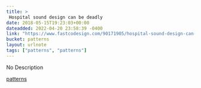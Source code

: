 ```yaml
---
title: > 
 Hospital sound design can be deadly
date: 2018-05-15T19:23:03+00:00
dateadded: 2022-04-20 23:58:39 -0400
link: "https://www.fastcodesign.com/90171905/hospital-sound-design-can-be-deadly"
bucket: patterns
layout: urlnote
tags: ["patterns", "patterns"]
--- 
```

No Description
 <!-- end excerpt --> 
<div class='bucket'><a class='internal-link' href='/buckets/patterns'>patterns</a></div> 
